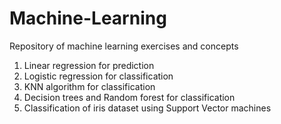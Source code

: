# Machine-Learning

Repository of machine learning exercises and concepts

1. Linear regression for prediction
2. Logistic regression for classification
3. KNN algorithm for classification
4. Decision trees and Random forest for classification
5. Classification of iris dataset using Support Vector machines
